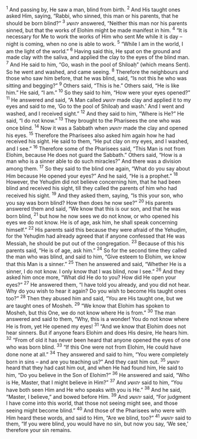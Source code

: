 <sup>1</sup> And passing by, He saw a man, blind from birth.
<sup>2</sup> And His taught ones asked Him, saying, “Rabbi, who sinned, this man or his parents, that he should be born blind?”
<sup>3</sup> יהושע answered, “Neither this man nor his parents sinned, but that the works of Elohim might be made manifest in him.
<sup>4</sup> “It is necessary for Me to work the works of Him who sent Me while it is day – night is coming, when no one is able to work.
<sup>5</sup> “While I am in the world, I am the light of the world.”
<sup>6</sup> Having said this, He spat on the ground and made clay with the saliva, and applied the clay to the eyes of the blind man.
<sup>7</sup> And He said to him, “Go, wash in the pool of Shiloaḥ” (which means Sent). So he went and washed, and came seeing.
<sup>8</sup> Therefore the neighbours and those who saw him before, that he was blind, said, “Is not this he who was sitting and begging?”
<sup>9</sup> Others said, “This is he.” Others said, “He is like him.” He said, “I am.”
<sup>10</sup> So they said to him, “How were your eyes opened?”
<sup>11</sup> He answered and said, “A Man called יהושע made clay and applied it to my eyes and said to me, ‘Go to the pool of Shiloaḥ and wash.’ And I went and washed, and I received sight.”
<sup>12</sup> And they said to him, “Where is He?” He said, “I do not know.”
<sup>13</sup> They brought to the Pharisees the one who was once blind.
<sup>14</sup> Now it was a Sabbath when יהושע made the clay and opened his eyes.
<sup>15</sup> Therefore the Pharisees also asked him again how he had received his sight. He said to them, “He put clay on my eyes, and I washed, and I see.”
<sup>16</sup> Therefore some of the Pharisees said, “This Man is not from Elohim, because He does not guard the Sabbath.” Others said, “How is a man who is a sinner able to do such miracles?” And there was a division among them.
<sup>17</sup> So they said to the blind one again, “What do you say about Him because He opened your eyes?” And he said, “He is a prophet.”
<sup>18</sup> However, the Yehuḏim did not believe concerning him, that he had been blind and received his sight, till they called the parents of him who had received his sight.
<sup>19</sup> And they asked them, saying, “Is this your son, who you say was born blind? How then does he now see?”
<sup>20</sup> His parents answered them and said, “We know that this is our son, and that he was born blind,
<sup>21</sup> but how he now sees we do not know, or who opened his eyes we do not know. He is of age, ask him, he shall speak concerning himself.”
<sup>22</sup> His parents said this because they were afraid of the Yehuḏim, for the Yehuḏim had already agreed that if anyone confessed that He was Messiah, he should be put out of the congregation.
<sup>23</sup> Because of this his parents said, “He is of age, ask him.”
<sup>24</sup> So for the second time they called the man who was blind, and said to him, “Give esteem to Elohim, we know that this Man is a sinner.”
<sup>25</sup> Then he answered and said, “Whether He is a sinner, I do not know. I only know that I was blind, now I see.”
<sup>26</sup> And they asked him once more, “What did He do to you? How did He open your eyes?”
<sup>27</sup> He answered them, “I have told you already, and you did not hear. Why do you wish to hear it again? Do you wish to become His taught ones too?”
<sup>28</sup> Then they abused him and said, “You are His taught one, but we are taught ones of Mosheh.
<sup>29</sup> “We know that Elohim has spoken to Mosheh, but this One, we do not know where He is from.”
<sup>30</sup> The man answered and said to them, “Why, this is a wonder! You do not know where He is from, yet He opened my eyes!
<sup>31</sup> “And we know that Elohim does not hear sinners. But if anyone fears Elohim and does His desire, He hears him.
<sup>32</sup> “From of old it has never been heard that anyone opened the eyes of one who was born blind.
<sup>33</sup> “If this One were not from Elohim, He could have done none at all.”
<sup>34</sup> They answered and said to him, “You were completely born in sins – and are you teaching us?” And they cast him out.
<sup>35</sup> יהושע heard that they had cast him out, and when He had found him, He said to him, “Do you believe in the Son of Elohim?”
<sup>36</sup> He answered and said, “Who is He, Master, that I might believe in Him?”
<sup>37</sup> And יהושע said to him, “You have both seen Him and He who speaks with you is He.”
<sup>38</sup> And he said, “Master, I believe,” and bowed before Him.
<sup>39</sup> And יהושע said, “For judgment I have come into this world, that those not seeing might see, and those seeing might become blind.”
<sup>40</sup> And those of the Pharisees who were with Him heard these words, and said to Him, “Are we blind, too?”
<sup>41</sup> יהושע said to them, “If you were blind, you would have no sin, but now you say, ‘We see,’ therefore your sin remains.
